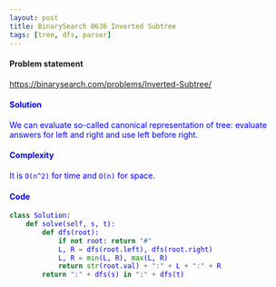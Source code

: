 ```yaml
---
layout: post
title: BinarySearch 0636 Inverted Subtree
tags: [tree, dfs, parser]
---
```


#### Problem statement

<a href="https://binarysearch.com/problems/Inverted-Subtree/"> <font color = blue>https://binarysearch.com/problems/Inverted-Subtree/

#### Solution
We can evaluate so-called canonical representation of tree: evaluate answers for left and right and use left before right.

#### Complexity
It is `O(n^2)` for time and `O(n)` for space.

#### Code
```python
class Solution:
    def solve(self, s, t):
        def dfs(root):
            if not root: return "#"
            L, R = dfs(root.left), dfs(root.right)
            L, R = min(L, R), max(L, R)
            return str(root.val) + ":" + L + ":" + R
        return ":" + dfs(s) in ":" + dfs(t)
```
